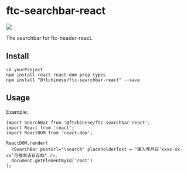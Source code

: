 # ftc-searchbar-react
[![](https://travis-ci.org/wangyichen1064431086/ftc-searchbar-react.svg?branch=master)](https://travis-ci.org/wangyichen1064431086/ftc-searchbar-react)

The searchbar for ftc-header-react.

## Install
```
cd yourProject
npm install react react-dom prop-types
npm install "@ftchinese/ftc-searchbar-react" --save 
```

## Usage
Example:

```
import SearchBar from '@ftchinese/ftc-searchbar-react';
import React from 'react';
import ReactDOM from 'react-dom';

ReactDOM.render(
  <SearchBar postUrl="\search" placeholderText = "输入年月日‘xxxx-xx-xx’可搜索该日存档" />,
  document.getElementById('root')
);
```